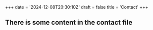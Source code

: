+++
date = '2024-12-08T20:30:10Z'
draft = false
title = 'Contact'
+++

## There is some content in the contact file